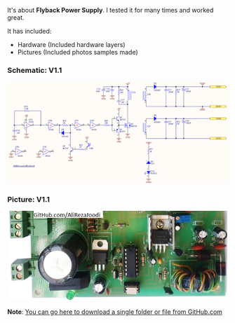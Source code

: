 It's about **Flyback Power Supply**.
I tested it for many times and worked great.

It has included:
- Hardware (Included hardware layers)
- Pictures (Included photos samples made)

### Schematic: V1.1
![](https://GitHub.com/AliRezaJoodi/Electronic-Modules/blob/main/Power%20Supply_Flyback/Hardware/V1.1.png?raw=true)

### Picture: V1.1
![](https://GitHub.com/AliRezaJoodi/Electronic-Modules/blob/main/Power%20Supply_Flyback/Pictures/V1.1.jpg?raw=true)

**Note**: [You can go here to download a single folder or file from GitHub.com](https://minhaskamal.github.io/DownGit/#/home)